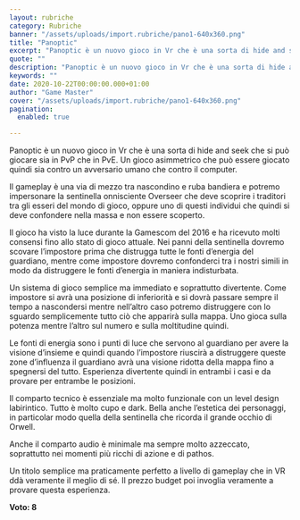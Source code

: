 ```yaml
---
layout: rubriche
category: Rubriche
banner: "/assets/uploads/import.rubriche/pano1-640x360.png"
title: "Panoptic"
excerpt: "Panoptic è un nuovo gioco in Vr che è una sorta di hide and seek che si può giocare sia in PvP che in PvE. Un gioco asimmetrico che può essere giocato quindi sia contro un avversario umano che contro il computer. Il gameplay è una via di mezzo tra nascondino e ruba bandiera e [&hellip"
quote: ""
description: "Panoptic è un nuovo gioco in Vr che è una sorta di hide and seek che si può giocare sia in PvP che in PvE. Un gioco asimmetrico che può essere giocato quindi sia contro un avversario umano che contro il computer. Il gameplay è una via di mezzo tra nascondino e ruba bandiera e [&hellip"
keywords: ""
date: 2020-10-22T00:00:00.000+01:00
author: "Game Master"
cover: "/assets/uploads/import.rubriche/pano1-640x360.png"
pagination:
  enabled: true

---
```


Panoptic è un nuovo gioco in Vr che è una sorta di hide and seek che si può giocare sia in PvP che in PvE. Un gioco asimmetrico che può essere giocato quindi sia contro un avversario umano che contro il computer.

Il gameplay è una via di mezzo tra nascondino e ruba bandiera e potremo impersonare la sentinella onnisciente Overseer che deve scoprire i traditori tra gli esseri del mondo di gioco, oppure uno di questi individui che quindi si deve confondere nella massa e non essere scoperto.

Il gioco ha visto la luce durante la Gamescom del 2016 e ha ricevuto molti consensi fino allo stato di gioco attuale. Nei panni della sentinella dovremo scovare l’impostore prima che distrugga tutte le fonti d’energia del guardiano, mentre come impostore dovremo confonderci tra i nostri simili in modo da distruggere le fonti d’energia in maniera indisturbata.

Un sistema di gioco semplice ma immediato e soprattutto divertente. Come impostore si avrà una posizione di inferiorità e si dovrà passare sempre il tempo a nascondersi mentre nell’altro caso potremo distruggere con lo sguardo semplicemente tutto ciò che apparirà sulla mappa. Uno gioca sulla potenza mentre l’altro sul numero e sulla moltitudine quindi.

Le fonti di energia sono i punti di luce che servono al guardiano per avere la visione d’insieme e quindi quando l’impostore riuscirà a distruggere queste zone d’influenza il guardiano avrà una visione ridotta della mappa fino a spegnersi del tutto. Esperienza divertente quindi in entrambi i casi e da provare per entrambe le posizioni.

Il comparto tecnico è essenziale ma molto funzionale con un level design labirintico. Tutto è molto cupo e dark. Bella anche l’estetica dei personaggi, in particolar modo quella della sentinella che ricorda il grande occhio di Orwell.

Anche il comparto audio è minimale ma sempre molto azzeccato, soprattutto nei momenti più ricchi di azione e di pathos.

Un titolo semplice ma praticamente perfetto a livello di gameplay che in VR ddà veramente il meglio di sé. Il prezzo budget poi invoglia veramente a provare questa esperienza.

**Voto: 8**
